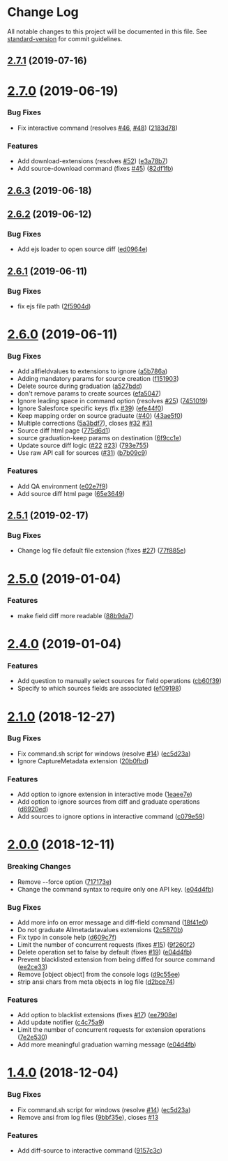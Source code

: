 # Change Log

All notable changes to this project will be documented in this file. See [standard-version](https://github.com/conventional-changelog/standard-version) for commit guidelines.

<a name="2.7.1"></a>
## [2.7.1](https://github.com/coveo/platform-client/compare/v2.7.0...v2.7.1) (2019-07-16)



<a name="2.7.0"></a>
# [2.7.0](https://github.com/coveo/platform-client/compare/v2.6.3...v2.7.0) (2019-06-19)


### Bug Fixes

* Fix interactive command (resolves [#46](https://github.com/coveo/platform-client/issues/46), [#48](https://github.com/coveo/platform-client/issues/48)) ([2183d78](https://github.com/coveo/platform-client/commit/2183d78))


### Features

* Add download-extensions (resolves [#52](https://github.com/coveo/platform-client/issues/52)) ([e3a78b7](https://github.com/coveo/platform-client/commit/e3a78b7))
* Add source-download command (fixes [#45](https://github.com/coveo/platform-client/issues/45)) ([82df1fb](https://github.com/coveo/platform-client/commit/82df1fb))



<a name="2.6.3"></a>
## [2.6.3](https://github.com/coveo/platform-client/compare/v2.6.2...v2.6.3) (2019-06-18)



<a name="2.6.2"></a>
## [2.6.2](https://github.com/coveo/platform-client/compare/v2.6.1...v2.6.2) (2019-06-12)


### Bug Fixes

* Add ejs loader to open source diff ([ed0964e](https://github.com/coveo/platform-client/commit/ed0964e))



<a name="2.6.1"></a>
## [2.6.1](https://github.com/coveo/platform-client/compare/v2.6.0...v2.6.1) (2019-06-11)


### Bug Fixes

* fix ejs file path ([2f5904d](https://github.com/coveo/platform-client/commit/2f5904d))



<a name="2.6.0"></a>
# [2.6.0](https://github.com/coveo/platform-client/compare/v2.5.1...v2.6.0) (2019-06-11)


### Bug Fixes

* Add allfieldvalues to extensions to ignore ([a5b786a](https://github.com/coveo/platform-client/commit/a5b786a))
* Adding mandatory params for source creation ([f151903](https://github.com/coveo/platform-client/commit/f151903))
* Delete source during graduation ([a527bdd](https://github.com/coveo/platform-client/commit/a527bdd))
* don't remove params to create sources ([efa5047](https://github.com/coveo/platform-client/commit/efa5047))
* Ignore leading space in command option (resolves [#25](https://github.com/coveo/platform-client/issues/25)) ([7451019](https://github.com/coveo/platform-client/commit/7451019))
* Ignore Salesforce specific keys (fix [#39](https://github.com/coveo/platform-client/issues/39)) ([efe44f0](https://github.com/coveo/platform-client/commit/efe44f0))
* Keep mapping order on source graduate ([#40](https://github.com/coveo/platform-client/issues/40)) ([43ae5f0](https://github.com/coveo/platform-client/commit/43ae5f0))
* Multiple corrections ([5a3bdf7](https://github.com/coveo/platform-client/commit/5a3bdf7)), closes [#32](https://github.com/coveo/platform-client/issues/32) [#31](https://github.com/coveo/platform-client/issues/31)
* Source diff html page ([775d6d1](https://github.com/coveo/platform-client/commit/775d6d1))
* source graduation-keep params on destination ([6f9cc1e](https://github.com/coveo/platform-client/commit/6f9cc1e))
* Update source diff logic ([#22](https://github.com/coveo/platform-client/issues/22) [#23](https://github.com/coveo/platform-client/issues/23)) ([793e755](https://github.com/coveo/platform-client/commit/793e755))
* Use raw API call for sources ([#31](https://github.com/coveo/platform-client/issues/31)) ([b7b09c9](https://github.com/coveo/platform-client/commit/b7b09c9))


### Features

* Add QA environment ([e02e7f9](https://github.com/coveo/platform-client/commit/e02e7f9))
* Add source diff html page ([65e3649](https://github.com/coveo/platform-client/commit/65e3649))



<a name="2.5.1"></a>
## [2.5.1](https://github.com/coveo/platform-client/compare/v2.5.0...v2.5.1) (2019-02-17)


### Bug Fixes

* Change log file default file extension (fixes [#27](https://github.com/coveo/platform-client/issues/27)) ([77f885e](https://github.com/coveo/platform-client/commit/77f885e))



<a name="2.5.0"></a>
# [2.5.0](https://github.com/coveo/platform-client/compare/v2.4.0...v2.5.0) (2019-01-04)


### Features

* make field diff more readable ([88b9da7](https://github.com/coveo/platform-client/commit/88b9da7))



<a name="2.4.0"></a>
# [2.4.0](https://github.com/coveo/platform-client/compare/v2.3.1...v2.4.0) (2019-01-04)


### Features

* Add question to manually select sources for field operations ([cb60f39](https://github.com/coveo/platform-client/commit/cb60f39))
* Specify to which sources fields are associated ([ef09198](https://github.com/coveo/platform-client/commit/ef09198))


<!--
<a name="2.3.1"></a>
## [2.3.1](https://github.com/coveo/platform-client/compare/v2.3.0...v2.3.1) (2018-12-27) 



<a name="2.3.0"></a>
# [2.3.0](https://github.com/coveo/platform-client/compare/v2.2.0...v2.3.0) (2018-12-27)



<a name="2.2.0"></a>
# [2.2.0](https://github.com/coveo/platform-client/compare/v2.1.0...v2.2.0) (2018-12-27)

 -->

<a name="2.1.0"></a>
# [2.1.0](https://github.com/coveo/platform-client/compare/v2.0.0...v2.1.0) (2018-12-27)


### Bug Fixes

* Fix command.sh script for windows (resolve [#14](https://github.com/coveo/platform-client/issues/14)) ([ec5d23a](https://github.com/coveo/platform-client/commit/ec5d23a))
* Ignore CaptureMetadata extension ([20b0fbd](https://github.com/coveo/platform-client/commit/20b0fbd))


### Features

* Add option to ignore extension in interactive mode ([1eaee7e](https://github.com/coveo/platform-client/commit/1eaee7e))
* Add option to ignore sources from diff and graduate operations ([d6920ed](https://github.com/coveo/platform-client/commit/d6920ed))
* Add sources to ignore options in interactive command ([c079e59](https://github.com/coveo/platform-client/commit/c079e59))



<a name="2.0.0"></a>
# [2.0.0](https://github.com/coveo/platform-client/compare/v1.5.0...v2.0.0) (2018-12-11)


### Breaking Changes
* Remove --force option ([717173e](https://github.com/coveo/platform-client/commit/717173e))
* Change the command syntax to require only one API key. ([e04d4fb](https://github.com/coveo/platform-client/commit/e04d4fb))


### Bug Fixes

* Add more info on error message and diff-field command ([18f41e0](https://github.com/coveo/platform-client/commit/18f41e0))
* Do not graduate Allmetadatavalues extensions ([2c5870b](https://github.com/coveo/platform-client/commit/2c5870b))
* Fix typo in console help ([d609c7f](https://github.com/coveo/platform-client/commit/d609c7f))
* Limit the number of concurrent requests (fixes [#15](https://github.com/coveo/platform-client/issues/15)) ([9f260f2](https://github.com/coveo/platform-client/commit/9f260f2))
* Delete operation set to false by default (fixes [#19](https://github.com/coveo/platform-client/issues/19)) ([e04d4fb](https://github.com/coveo/platform-client/commit/e04d4fb))
* Prevent blacklisted extension from being diffed for source command ([ee2ce33](https://github.com/coveo/platform-client/commit/ee2ce33))
* Remove [object object] from the console logs ([d9c55ee](https://github.com/coveo/platform-client/commit/d9c55ee))
* strip ansi chars from meta objects in log file ([d2bce74](https://github.com/coveo/platform-client/commit/d2bce74))


### Features

* Add option to blacklist extensions (fixes [#17](https://github.com/coveo/platform-client/issues/17)) ([ee7908e](https://github.com/coveo/platform-client/commit/ee7908e))
* Add update notifier ([c4c75a9](https://github.com/coveo/platform-client/commit/c4c75a9))
* Limit the number of concurrent requests for extension operations ([7e2e530](https://github.com/coveo/platform-client/commit/7e2e530))
* Add more meaningful graduation warning message ([e04d4fb](https://github.com/coveo/platform-client/commit/e04d4fb))



<!-- <a name="1.5.0"></a>
# [1.5.0](https://github.com/coveo/platform-client/compare/v1.4.0...v1.5.0) (2018-12-05)
 -->


<a name="1.4.0"></a>
# [1.4.0](https://github.com/coveo/platform-client/compare/v1.3.1...v1.4.0) (2018-12-04)


### Bug Fixes

* Fix command.sh script for windows (resolve [#14](https://github.com/coveo/platform-client/issues/14)) ([ec5d23a](https://github.com/coveo/platform-client/commit/ec5d23a))
* Remove ansi from log files ([9bbf35e](https://github.com/coveo/platform-client/commit/9bbf35e)), closes [#13](https://github.com/coveo/platform-client/issues/13)


### Features

* Add diff-source to interactive command ([9157c3c](https://github.com/coveo/platform-client/commit/9157c3c))

